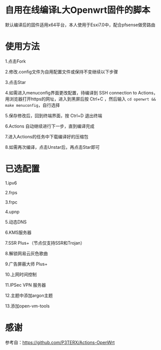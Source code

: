 自用在线编译L大Openwrt固件的脚本
=
默认编译后的固件适用x64平台，本人使用于Esxi7.0中，配合pfsense做旁路由

使用方法
=
1.点击Fork

2.修改.config文件为自用配置文件或保持不变继续以下步骤

3.点击Star

4.如需进入menuconfig界面更改配置，待编译到 SSH connection to Actions，用浏览器打开https的网址，进入到黑屏后按 Ctrl+C ，然后输入 `cd openwrt && make menuconfig`，自行选择

5.保存修改后，回到终端界面，按 Ctrl+D 退出终端

6.Actions 自动继续进行下一步，直到编译完成

7.进入Actions的任务中下载编译好的压缩包

8.如需再次编译，点击Unstar后，再点击Star即可


已选配置
=
1.ipv6

2.frps

3.frpc

4.upnp

5.动态DNS

6.KMS服务器

7.SSR Plus+（节点仅支持SSR和Trojan）

8.解锁网易云灰色歌曲

9.广告屏蔽大师 Plus+

10.上网时间控制

11.IPSec VPN 服务器

12.主题中添加argon主题

13.添加open-vm-tools

感谢
=
参考自：https://github.com/P3TERX/Actions-OpenWrt
